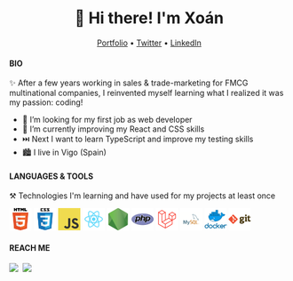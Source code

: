 
<h1 align="center">👋 Hi there! I'm Xoán</h1>
<p align="center">
  <a href="https://xoancarneiro.com">Portfolio</a> •
  <a href="https://twitter.com/xocarva">Twitter</a> •
  <a href="https://linkedin.com/in/xoancarneiro">LinkedIn</a> 
</p>

#### BIO
<p>
✨ After a few years working in sales & trade-marketing for FMCG multinational companies, I reinvented myself learning what I realized it was my passion: coding!
 </p>

- 🔭 I’m looking for my first job as web developer
- 🌱 I’m currently improving my React and CSS skills
- ⏭️ Next I want to learn TypeScript and improve my testing skills
- 🏙️ I live in Vigo (Spain)

#### LANGUAGES & TOOLS

⚒️ Technologies I'm learning and have used for my projects at least once

<img title="HTML" alt="HTML" width="40px" src="https://raw.githubusercontent.com/github/explore/master/topics/html/html.png" /> <img alt="CSS" title="CSS" width="40px" src="https://raw.githubusercontent.com/github/explore/master/topics/css/css.png"> <img title="Javascript" alt="Javascript" width="40px" src="https://raw.githubusercontent.com/github/explore/master/topics/javascript/javascript.png"> <img title="React" alt="React" width="40px" src="https://raw.githubusercontent.com/github/explore/master/topics/react/react.png"> <img title="Node" alt="Node" width="40px" src="https://raw.githubusercontent.com/github/explore/master/topics/nodejs/nodejs.png"> <img title="PHP" alt="PHP" width="40px" src="https://raw.githubusercontent.com/github/explore/master/topics/php/php.png"> <img title="Laravel" alt="Laravel" width="40px" src="https://raw.githubusercontent.com/github/explore/master/topics/laravel/laravel.png"> <img title="MySQL" alt="MySQL" width="40px" src="https://raw.githubusercontent.com/github/explore/master/topics/mysql/mysql.png"> <img title="Docker" alt="Docker" width="40px" src="https://raw.githubusercontent.com/github/explore/master/topics/docker/docker.png"> <img title="Git" alt="Git" width="40px" src="https://raw.githubusercontent.com/github/explore/master/topics/git/git.png">

 #### REACH ME
 
<p align="left">
<a href="https://twitter.com/xocarva" target="_blank"><img height="30" src="https://github.com/WaylonWalker/WaylonWalker/blob/main/icon/twitter.png?raw=true"></a>&nbsp;
<a href="https://www.linkedin.com/in/xoancarneiro/" target="_blank"><img height="30" src="https://github.com/WaylonWalker/WaylonWalker/blob/main/icon/linkedin.png?raw=true"></a>&nbsp;
</p>
